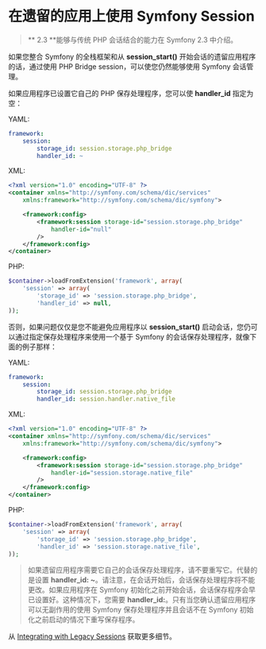 # 在遗留的应用上使用 Symfony Session

> ** 2.3 **能够与传统 PHP 会话结合的能力在 Symfony 2.3 中介绍。

如果您整合 Symfony 的全栈框架和从 **session_start()** 开始会话的遗留应用程序的话，通过使用 PHP Bridge session，可以使您仍然能够使用 Symfony 会话管理。

如果应用程序已设置它自己的 PHP 保存处理程序，您可以使 **handler_id** 指定为空：

YAML:

```YAML
framework:
    session:
        storage_id: session.storage.php_bridge
        handler_id: ~
```

XML:

```XML
<?xml version="1.0" encoding="UTF-8" ?>
<container xmlns="http://symfony.com/schema/dic/services"
    xmlns:framework="http://symfony.com/schema/dic/symfony">

    <framework:config>
        <framework:session storage-id="session.storage.php_bridge"
            handler-id="null"
        />
    </framework:config>
</container>
```

PHP:

```PHP
$container->loadFromExtension('framework', array(
    'session' => array(
        'storage_id' => 'session.storage.php_bridge',
        'handler_id' => null,
));
```

否则，如果问题仅仅是您不能避免应用程序以 **session_start()** 启动会话，您仍可以通过指定保存处理程序来使用一个基于 Symfony 的会话保存处理程序，就像下面的例子那样：

YAML:

```YAML
framework:
    session:
        storage_id: session.storage.php_bridge
        handler_id: session.handler.native_file
```

XML:

```XML
<?xml version="1.0" encoding="UTF-8" ?>
<container xmlns="http://symfony.com/schema/dic/services"
    xmlns:framework="http://symfony.com/schema/dic/symfony">

    <framework:config>
        <framework:session storage-id="session.storage.php_bridge"
            handler-id="session.storage.native_file"
        />
    </framework:config>
</container>
```

PHP:

```PHP
$container->loadFromExtension('framework', array(
    'session' => array(
        'storage_id' => 'session.storage.php_bridge',
        'handler_id' => 'session.storage.native_file',
));
```

> 如果遗留应用程序需要它自己的会话保存处理程序，请不要重写它。代替的是设置 **handler_id: ~**。请注意，在会话开始后，会话保存处理程序将不能更改。如果应用程序在 Symfony 初始化之前开始会话，会话保存程序会早已设置好。这种情况下，您需要 **handler_id:**。只有当您确认遗留应用程序可以无副作用的使用 Symfony 保存处理程序并且会话不在 Symfony 初始化之前启动的情况下重写保存程序。

从 [Integrating with Legacy Sessions](http://symfony.com/doc/current/components/http_foundation/session_php_bridge.html) 获取更多细节。